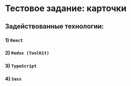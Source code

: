 # Тестовое задание: карточки

## Задействованные технологии:
### 1) `React`
### 2) `Redux (ToolKit)`
### 3) `TypeScript`
### 4) `Sass`

